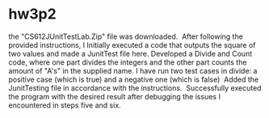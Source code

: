 # hw3p2
the "CS612JUnitTestLab.Zip" file was downloaded.
 After following the provided instructions, I Initially executed a code that outputs the square of two values and made a JunitTest file here.
Developed a Divide and Count code, where one part divides the integers and the other part counts the amount of "A's" in the supplied name. I have run two test cases in divide: a positive case (which is true) and a negative one (which is false)
 Added the JunitTesting file in accordance with the instructions.
 Successfully executed the program with the desired result after debugging the issues I encountered in steps five and six.
